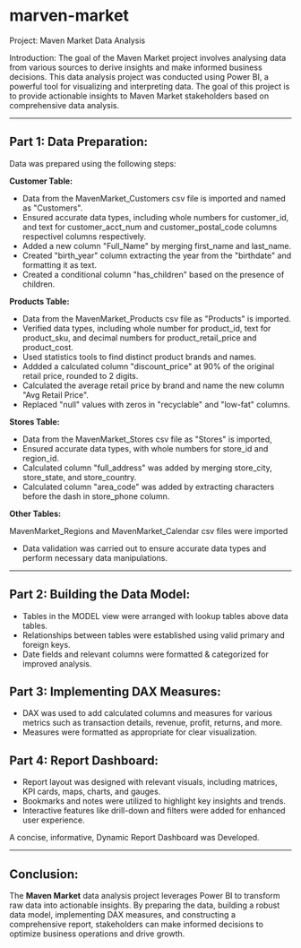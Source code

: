 # marven-market
Project: Maven Market Data Analysis

Introduction:
The goal of the Maven Market project involves analysing data from various sources to derive insights and make informed business decisions. This data analysis project was conducted using Power BI, a powerful tool for visualizing and interpreting data. The goal of this project is to provide actionable insights to Maven Market stakeholders based on comprehensive data analysis.

---
## Part 1: Data Preparation:

Data was prepared using the following steps:

**Customer Table:**

  - Data from the MavenMarket_Customers csv file is imported and named as "Customers".
  - Ensured accurate data types, including whole numbers for customer_id, and text for customer_acct_num and customer_postal_code columns respectivel columns respectively.
  - Added a new column "Full_Name" by merging first_name and last_name.
  - Created "birth_year" column extracting the year from the "birthdate" and formatting it as text.
  - Created a conditional column "has_children" based on the presence of children.

**Products Table:**

  -  Data from the MavenMarket_Products csv file as "Products" is imported.
  -  Verified data types, including whole number for product_id, text for product_sku, and decimal numbers for product_retail_price and product_cost.
  -  Used statistics tools to find distinct product brands and names.
  -  Addded a calculated column "discount_price" at 90% of the original retail price, rounded to 2 digits.
  -  Calculated the average retail price by brand and name the new column "Avg Retail Price".
  -  Replaced "null" values with zeros in "recyclable" and "low-fat" columns.

**Stores Table:**

  -  Data from the MavenMarket_Stores csv file as "Stores" is imported,
  -  Ensured accurate data types, with whole numbers for store_id and region_id.
  -  Calculated column "full_address" was added by merging store_city, store_state, and store_country.
  -  Calculated column "area_code" was added by extracting characters before the dash in store_phone column.

**Other Tables:**

MavenMarket_Regions and MavenMarket_Calendar csv files were imported

  -  Data validation was carried out to ensure accurate data types and perform necessary data manipulations.

---
## Part 2: Building the Data Model:

  -  Tables in the MODEL view were arranged with lookup tables above data tables.
  -  Relationships between tables were established using valid primary and foreign keys.
  -  Date fields and relevant columns were formatted & categorized for improved analysis.

## Part 3: Implementing DAX Measures:

  -  DAX was used to add calculated columns and measures for various metrics such as transaction details, revenue, profit, returns, and more.
  -  Measures were formatted as appropriate for clear visualization.


## Part 4: Report Dashboard:

  -  Report layout was designed with relevant visuals, including matrices, KPI cards, maps, charts, and gauges.
  -  Bookmarks and notes were utilized to highlight key insights and trends.
  -  Interactive features like drill-down and filters were added for enhanced user experience.

A concise, informative, Dynamic Report Dashboard was Developed.

---
## Conclusion:

The **Maven Market** data analysis project leverages Power BI to transform raw data into actionable insights. By preparing the data, building a robust data model, implementing DAX measures, and constructing a comprehensive report, stakeholders can make informed decisions to optimize business operations and drive growth.
